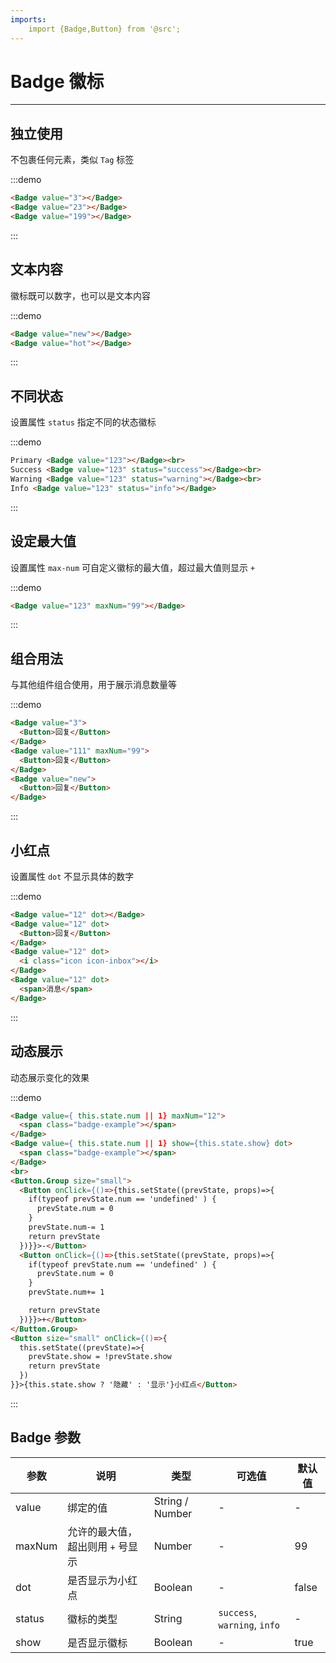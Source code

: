 ```yaml
---
imports:
    import {Badge,Button} from '@src';
---
```


# Badge 徽标

---

## 独立使用

不包裹任何元素，类似 `Tag` 标签

:::demo

```html
<Badge value="3"></Badge>
<Badge value="23"></Badge>
<Badge value="199"></Badge>
```

:::

## 文本内容

徽标既可以数字，也可以是文本内容

:::demo

```html
<Badge value="new"></Badge>
<Badge value="hot"></Badge>
```

:::

## 不同状态

设置属性 `status` 指定不同的状态徽标

:::demo

```html
Primary <Badge value="123"></Badge><br>
Success <Badge value="123" status="success"></Badge><br>
Warning <Badge value="123" status="warning"></Badge><br>
Info <Badge value="123" status="info"></Badge>
```

:::

## 设定最大值

设置属性 `max-num` 可自定义徽标的最大值，超过最大值则显示 `+`

:::demo

```html
<Badge value="123" maxNum="99"></Badge>
```

:::

## 组合用法

与其他组件组合使用，用于展示消息数量等

:::demo

```html
<Badge value="3">
  <Button>回复</Button>
</Badge>
<Badge value="111" maxNum="99">
  <Button>回复</Button>
</Badge>
<Badge value="new">
  <Button>回复</Button>
</Badge>
```

:::

## 小红点

设置属性 `dot` 不显示具体的数字

:::demo

```html
<Badge value="12" dot></Badge>
<Badge value="12" dot>
  <Button>回复</Button>
</Badge>
<Badge value="12" dot>
  <i class="icon icon-inbox"></i>
</Badge>
<Badge value="12" dot>
  <span>消息</span>
</Badge>
```

:::

## 动态展示

动态展示变化的效果

:::demo

```html
<Badge value={ this.state.num || 1} maxNum="12">
  <span class="badge-example"></span>
</Badge>
<Badge value={ this.state.num || 1} show={this.state.show} dot>
  <span class="badge-example"></span>
</Badge>
<br>
<Button.Group size="small">
  <Button onClick={()=>{this.setState((prevState, props)=>{
    if(typeof prevState.num == 'undefined' ) {
      prevState.num = 0
    }
    prevState.num-= 1
    return prevState
  })}}>-</Button>
  <Button onClick={()=>{this.setState((prevState, props)=>{
    if(typeof prevState.num == 'undefined' ) {
      prevState.num = 0
    }
    prevState.num+= 1

    return prevState
  })}}>+</Button>
</Button.Group>
<Button size="small" onClick={()=>{
  this.setState((prevState)=>{
    prevState.show = !prevState.show
    return prevState
  })
}}>{this.state.show ? '隐藏' : '显示'}小红点</Button>
```

:::

## Badge 参数

| 参数   | 说明                              | 类型            | 可选值                       | 默认值 |
| ------ | --------------------------------- | --------------- | ---------------------------- | ------ |
| value  | 绑定的值                          | String / Number | -                            | -      |
| maxNum | 允许的最大值，超出则用 `+` 号显示 | Number          | -                            | 99     |
| dot    | 是否显示为小红点                  | Boolean         | -                            | false  |
| status | 徽标的类型                        | String          | `success`, `warning`, `info` | -      |
| show   | 是否显示徽标                      | Boolean         | -                            | true   |


